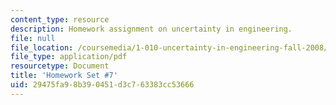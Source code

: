 ```yaml
---
content_type: resource
description: Homework assignment on uncertainty in engineering.
file: null
file_location: /coursemedia/1-010-uncertainty-in-engineering-fall-2008/29475fa98b390451d3c763383cc53666_homework_07.pdf
file_type: application/pdf
resourcetype: Document
title: 'Homework Set #7'
uid: 29475fa9-8b39-0451-d3c7-63383cc53666
---
```


